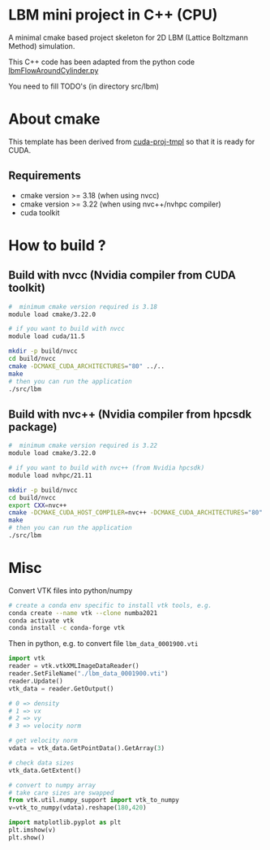 # LBM mini project in C++ (CPU)

A minimal cmake based project skeleton for 2D LBM (Lattice Boltzmann Method) simulation.

This C++ code has been adapted from the python code [lbmFlowAroundCylinder.py](https://github.com/sidsriv/Simulation-and-modelling-of-natural-processes/blob/master/lbmFlowAroundCylinder.py)

You need to fill TODO's (in directory src/lbm)

# About cmake

This template has been derived from [cuda-proj-tmpl](https://github.com/pkestene/cuda-proj-tmpl) so that it is ready for CUDA.

## Requirements

- cmake version >= 3.18 (when using nvcc)
- cmake version >= 3.22 (when using nvc++/nvhpc compiler)
- cuda toolkit


# How to build ?

## Build with nvcc (Nvidia compiler from CUDA toolkit)


```bash
#  minimum cmake version required is 3.18
module load cmake/3.22.0

# if you want to build with nvcc
module load cuda/11.5
```

```bash
mkdir -p build/nvcc
cd build/nvcc
cmake -DCMAKE_CUDA_ARCHITECTURES="80" ../..
make
# then you can run the application
./src/lbm
```


## Build with nvc++ (Nvidia compiler from hpcsdk package)

```bash
#  minimum cmake version required is 3.22
module load cmake/3.22.0

# if you want to build with nvc++ (from Nvidia hpcsdk)
module load nvhpc/21.11
```

```bash
mkdir -p build/nvcc
cd build/nvcc
export CXX=nvc++
cmake -DCMAKE_CUDA_HOST_COMPILER=nvc++ -DCMAKE_CUDA_ARCHITECTURES="80" ../..
make
# then you can run the application
./src/lbm
```

# Misc

Convert VTK files into python/numpy

```bash
# create a conda env specific to install vtk tools, e.g.
conda create --name vtk --clone numba2021
conda activate vtk
conda install -c conda-forge vtk
```


Then in python, e.g. to convert file `lbm_data_0001900.vti`

```python
import vtk
reader = vtk.vtkXMLImageDataReader()
reader.SetFileName("./lbm_data_0001900.vti")
reader.Update()
vtk_data = reader.GetOutput()

# 0 => density
# 1 => vx
# 2 => vy
# 3 => velocity norm

# get velocity norm
vdata = vtk_data.GetPointData().GetArray(3)

# check data sizes
vtk_data.GetExtent()

# convert to numpy array
# take care sizes are swapped
from vtk.util.numpy_support import vtk_to_numpy
v=vtk_to_numpy(vdata).reshape(180,420)

import matplotlib.pyplot as plt
plt.imshow(v)
plt.show()
```
